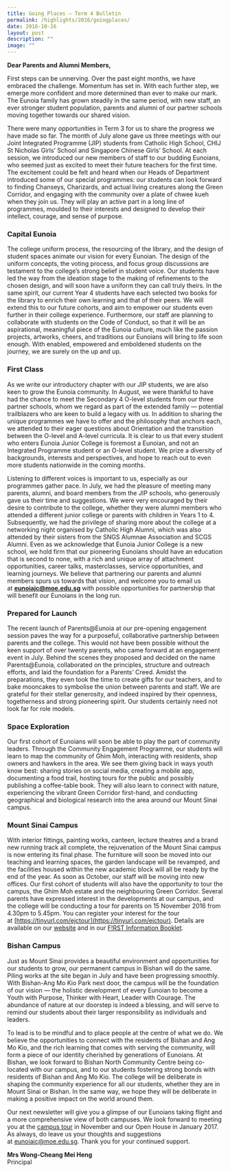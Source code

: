 ```yaml
---
title: Going Places – Term 4 Bulletin
permalink: /highlights/2016/goingplaces/
date: 2016-10-26
layout: post
description: ""
image: ""
---
```

**Dear Parents and Alumni Members,**

First steps can be unnerving. Over the past eight months, we have embraced the challenge. Momentum has set in. With each further step, we emerge more confident and more determined than ever to make our mark. The Eunoia family has grown steadily in the same period, with new staff, an ever stronger student population, parents and alumni of our partner schools moving together towards our shared vision.

There were many opportunities in Term 3 for us to share the progress we have made so far. The month of July alone gave us three meetings with our Joint Integrated Programme (JIP) students from Catholic High School, CHIJ St Nicholas Girls’ School and Singapore Chinese Girls’ School. At each session, we introduced our new members of staff to our budding Eunoians, who seemed just as excited to meet their future teachers for the first time. The excitement could be felt and heard when our Heads of Department introduced some of our special programmes: our students can look forward to finding Chanseys, Charizards, and actual living creatures along the Green Corridor, and engaging with the community over a plate of chwee kueh when they join us. They will play an active part in a long line of programmes, moulded to their interests and designed to develop their intellect, courage, and sense of purpose.

### Capital Eunoia

The college uniform process, the resourcing of the library, and the design of student spaces animate our vision for every Eunoian. The design of the uniform concepts, the voting process, and focus group discussions are testament to the college’s strong belief in student voice. Our students have led the way from the ideation stage to the making of refinements to the chosen design, and will soon have a uniform they can call truly theirs. In the same spirit, our current Year 4 students have each selected two books for the library to enrich their own learning and that of their peers. We will extend this to our future cohorts, and aim to empower our students even further in their college experience. Furthermore, our staff are planning to collaborate with students on the Code of Conduct, so that it will be an aspirational, meaningful piece of the Eunoia culture, much like the passion projects, artworks, cheers, and traditions our Eunoians will bring to life soon enough. With enabled, empowered and emboldened students on the journey, we are surely on the up and up.

### First Class

As we write our introductory chapter with our JIP students, we are also keen to grow the Eunoia community. In August, we were thankful to have had the chance to meet the Secondary 4 O-level students from our three partner schools, whom we regard as part of the extended family — potential trailblazers who are keen to build a legacy with us. In addition to sharing the unique programmes we have to offer and the philosophy that anchors each, we attended to their eager questions about Orientation and the transition between the O-level and A-level curricula. It is clear to us that every student who enters Eunoia Junior College is foremost a Eunoian, and not an Integrated Programme student or an O-level student. We prize a diversity of backgrounds, interests and perspectives, and hope to reach out to even more students nationwide in the coming months.

Listening to different voices is important to us, especially as our programmes gather pace. In July, we had the pleasure of meeting many parents, alumni, and board members from the JIP schools, who generously gave us their time and suggestions. We were very encouraged by their desire to contribute to the college, whether they were alumni members who attended a different junior college or parents with children in Years 1 to 4. Subsequently, we had the privilege of sharing more about the college at a networking night organised by Catholic High Alumni, which was also attended by their sisters from the SNGS Alumnae Association and SCGS Alumni. Even as we acknowledge that Eunoia Junior College is a new school, we hold firm that our pioneering Eunoians should have an education that is second to none, with a rich and unique array of attachment opportunities, career talks, masterclasses, service opportunities, and learning journeys. We believe that partnering our parents and alumni members spurs us towards that vision, and welcome you to email us at [**eunoiajc@moe.edu.sg**](mailto:eunoiajc@moe.edu.sg) with possible opportunities for partnership that will benefit our Eunoians in the long run.

### Prepared for Launch

The recent launch of Parents@Eunoia at our pre-opening engagement session paves the way for a purposeful, collaborative partnership between parents and the college. This would not have been possible without the keen support of over twenty parents, who came forward at an engagement event in July. Behind the scenes they proposed and decided on the name Parents@Eunoia, collaborated on the principles, structure and outreach efforts, and laid the foundation for a Parents’ Creed. Amidst the preparations, they even took the time to create gifts for our teachers, and to bake mooncakes to symbolise the union between parents and staff. We are grateful for their stellar generosity, and indeed inspired by their openness, togetherness and strong pioneering spirit. Our students certainly need not look far for role models.

### Space Exploration

Our first cohort of Eunoians will soon be able to play the part of community leaders. Through the Community Engagement Programme, our students will learn to map the community of Ghim Moh, interacting with residents, shop owners and hawkers in the area. We see them giving back in ways youth know best: sharing stories on social media, creating a mobile app, documenting a food trail, hosting tours for the public and possibly publishing a coffee-table book. They will also learn to connect with nature, experiencing the vibrant Green Corridor first-hand, and conducting geographical and biological research into the area around our Mount Sinai campus.

### Mount Sinai Campus

With interior fittings, painting works, canteen, lecture theatres and a brand new running track all complete, the rejuvenation of the Mount Sinai campus is now entering its final phase. The furniture will soon be moved into our teaching and learning spaces, the garden landscape will be revamped, and the facilities housed within the new academic block will all be ready by the end of the year. As soon as October, our staff will be moving into new offices. Our first cohort of students will also have the opportunity to tour the campus, the Ghim Moh estate and the neighbouring Green Corridor. Several parents have expressed interest in the developments at our campus, and the college will be conducting a tour for parents on 15 November 2016 from 4.30pm to 5.45pm. You can register your interest for the tour at [https://tinyurl.com/ejctour](https://tinyurl.com/ejctour). Details are available on our [website](https://eunoiajc.moe.edu.sg/2016/09/13/info-for-y4/) and in our [F!RST Information Booklet](/files/FIRST-Information-Booklet.pdf).

### Bishan Campus

Just as Mount Sinai provides a beautiful environment and opportunities for our students to grow, our permanent campus in Bishan will do the same. Piling works at the site began in July and have been progressing smoothly. With Bishan-Ang Mo Kio Park next door, the campus will be the foundation of our vision — the holistic development of every Eunoian to become a Youth with Purpose, Thinker with Heart, Leader with Courage. The abundance of nature at our doorstep is indeed a blessing, and will serve to remind our students about their larger responsibility as individuals and leaders.

To lead is to be mindful and to place people at the centre of what we do. We believe the opportunities to connect with the residents of Bishan and Ang Mo Kio, and the rich learning that comes with serving the community, will form a piece of our identity cherished by generations of Eunoians. At Bishan, we look forward to Bishan North Community Centre being co-located with our campus, and to our students fostering strong bonds with residents of Bishan and Ang Mo Kio. The college will be deliberate in shaping the community experience for all our students, whether they are in Mount Sinai or Bishan. In the same way, we hope they will be deliberate in making a positive impact on the world around them.

Our next newsletter will give you a glimpse of our Eunoians taking flight and a more comprehensive view of both campuses. We look forward to meeting you at the [campus tour](https://tinyurl.com/ejctour) in November and our Open House in January 2017. As always, do leave us your thoughts and suggestions at [eunoiajc@moe.edu.sg](mailto:eunoiajc@moe.edu.sg). Thank you for your continued support.

**Mrs Wong-Cheang Mei Heng**  
Principal